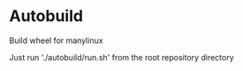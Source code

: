 # Autobuild
Build wheel for manylinux

Just run './autobuild/run.sh' from the root repository directory
